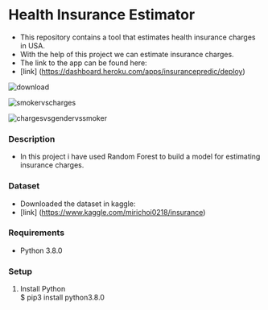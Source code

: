 # Health Insurance Estimator

- This repository contains a tool that estimates health insurance charges in USA.
- With the help of this project we can estimate insurance charges.
- The link to the app can be found here:
- [link] (https://dashboard.heroku.com/apps/insurancepredic/deploy)

![download](https://user-images.githubusercontent.com/62171453/124612119-5cd47e80-de72-11eb-99e6-066923b7a302.png)

![smokervscharges](https://user-images.githubusercontent.com/62171453/124612871-f8fe8580-de72-11eb-8c70-d4c7ecc4b6d3.png)

![chargesvsgendervssmoker](https://user-images.githubusercontent.com/62171453/124613034-1f242580-de73-11eb-811a-88e6a86efcb3.png)




### Description
- In this project i have used Random Forest to build a model for estimating insurance charges.


### Dataset
- Downloaded the dataset in kaggle: 
- [link] (https://www.kaggle.com/mirichoi0218/insurance)

### Requirements
- Python 3.8.0

### Setup
1. Install Python  
$ pip3 install python3.8.0


